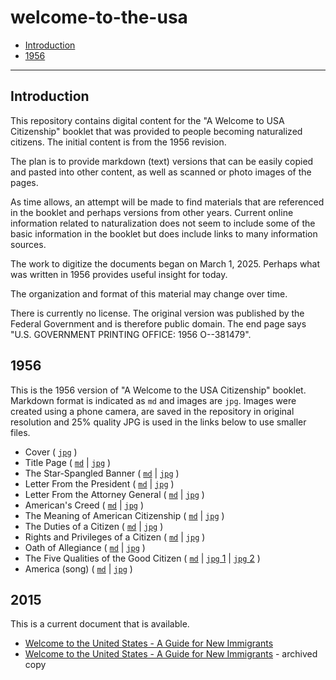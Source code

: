 # welcome-to-the-usa #

*   [Introduction](#introduction)
*   [1956](#1956) 

-------------------

## Introduction ##

This repository contains digital content for the "A Welcome to USA Citizenship" booklet
that was provided to people becoming naturalized citizens.
The initial content is from the 1956 revision.

The plan is to provide markdown (text) versions that can be easily copied and pasted into other content,
as well as scanned or photo images of the pages.

As time allows, an attempt will be made to find materials that are referenced in the booklet
and perhaps versions from other years.
Current online information related to naturalization does not seem to include some of the basic information in the booklet
but does include links to many information sources.

The work to digitize the documents began on March 1, 2025.
Perhaps what was written in 1956 provides useful insight for today.

The organization and format of this material may change over time.

There is currently no license.
The original version was published by the Federal Government and is therefore public domain.
The end page says "U.S. GOVERNMENT PRINTING OFFICE: 1956  O--381479".

## 1956 ##

This is the 1956 version of "A Welcome to the USA Citizenship" booklet.
Markdown format is indicated as `md` and images are `jpg`.
Images were created using a phone camera, are saved in the repository in original resolution
and 25% quality JPG is used in the links below to use smaller files.

*   Cover ( [`jpg`](1956/booklet/00-cover.jpg) )   
*   Title Page ( [`md`](1956/booklet/01-title-page.md) | [`jpg`](1956/booklet/01-title-page.jpg) )   
*   The Star-Spangled Banner ( [`md`](1956/booklet/02-star-spangled-banner.md) | [`jpg`](1956/booklet/02-star-spangled-banner.jpg) )   
*   Letter From the President ( [`md`](1956/booklet/03-letter-from-the-president.md) | [`jpg`](1956/booklet/03-letter-from-the-president.jpg) )   
*   Letter From the Attorney General ( [`md`](1956/booklet/04-letter-from-the-ag.md) | [`jpg`](1956/booklet/04-letter-from-the-ag.jpg) )   
*   American's Creed ( [`md`](1956/booklet/05-americans-creed.md) | [`jpg`](1956/booklet/05-americans-creed.jpg) )   
*   The Meaning of American Citizenship ( [`md`](1956/booklet/06-meaning-of-american-citizenship.md) | [`jpg`](1956/booklet/06-meaning-of-american-citizenship.jpg) )   
*   The Duties of a Citizen ( [`md`](1956/booklet/07-duties-of-a-citizen.md) | [`jpg`](1956/booklet/07-duties-of-a-citizen.jpg) )   
*   Rights and Privileges of a Citizen ( [`md`](1956/booklet/08-rights-and-privileges-of-a-citizen.md) | [`jpg`](1956/booklet/08-rights-and-privileges-of-a-citizen.jpg) )   
*   Oath of Allegiance ( [`md`](1956/booklet/09-oath-of-allegiance.md) | [`jpg`](1956/booklet/09-oath-of-allegiance.jpg) )   
*   The Five Qualities of the Good Citizen ( [`md`](1956/booklet/10-five-qualities-of-a-good-citizen.md) | [`jpg` 1](1956/booklet/10-five-qualities-of-a-good-citizen-1.jpg) | [`jpg` 2](1956/booklet/10-five-qualities-of-a-good-citizen-2.jpg) )   
*   America (song) ( [`md`](1956/booklet/11-america-song.md) | [`jpg`](1956/booklet/11-america-song.jpg) )

## 2015 ##

This is a current document that is available.

*   [Welcome to the United States - A Guide for New Immigrants](https://www.uscis.gov/sites/default/files/document/guides/M-618.pdf)
*   [Welcome to the United States - A Guide for New Immigrants](2015/WelcomeToTheUnitedStates-2015-09.pdf) - archived copy
